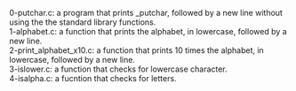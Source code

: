 0-putchar.c: a program that prints _putchar, followed by a new line without using the the standard library functions.  
1-alphabet.c: a function that prints the alphabet, in lowercase, followed by a new line.  
2-print_alphabet_x10.c:  a function that prints 10 times the alphabet, in lowercase, followed by a new line.  
3-islower.c:  a function that checks for lowercase character.  
4-isalpha.c: a fucntion that checks for letters.
